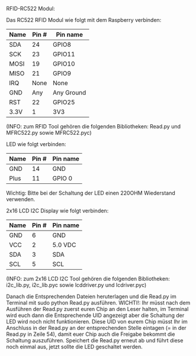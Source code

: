 
RFID-RC522 Modul:

Das RC522 RFID Modul wie folgt mit dem Raspberry verbinden:

| Name | Pin # | Pin name   |
|------|-------|------------|
| SDA  | 24    | GPIO8      |
| SCK  | 23    | GPIO11     |
| MOSI | 19    | GPIO10     |
| MISO | 21    | GPIO9      |
| IRQ  | None  | None       |
| GND  | Any   | Any Ground |
| RST  | 22    | GPIO25     |
| 3.3V | 1     | 3V3        |

(INFO: zum RFID Tool gehören die folgenden Bibliotheken: Read.py und MFRC522.py sowie MFRC522.pyc)


LED wie folgt verbinden:

| Name  | Pin # | Pin name   |
|-------|-------|------------|
| GND   | 14    | GND        |
| Plus  | 11    | GPIO 0     |

Wichtig: Bitte bei der Schaltung der LED einen 220OHM Wiederstand verwenden.


2x16 LCD I2C Display wie folgt verbinden:

| Name | Pin # | Pin name   |
|------|-------|------------|
| GND  |  6    | GND        |
| VCC  |  2    | 5.0 VDC    |
| SDA  |  3    | SDA        |
| SCL  |  5    | SCL        |

(INFO: zum 2x16 LCD I2C Tool gehören die folgenden Bibliotheken: i2c_lib.py, i2c_lib.pyc sowie lcddriver.py und lcdriver.pyc)



Danach die Entsprechenden Dateien heruterlagen und die Read.py im Terminal mit sudo python Read.py ausführen.
WICHTI!: Ihr müsst nach dem Ausführen der Read.py zuerst euren Chip an den Leser halten, im Terminal wird euch dann die Entsprechende UID angezeigt aber die Schaltung der LED wird noch nicht funktionieren.
Diese UID von eurem Chip müsst Ihr im Anschluss in der Read.py an der entsprechenden Stelle eintagen (= in der Read.py in Zeile 54), damit euer Chip auch die Freigabe bekommt die Schaltung auszuführen.
Speichert die Read.py erneut ab und führt diese noch einmal aus, jetzt sollte die LED geschaltet werden.
